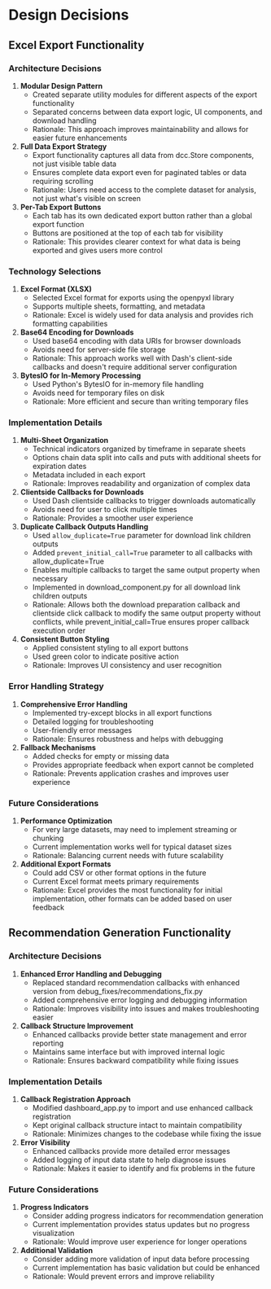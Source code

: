# Design Decisions
## Excel Export Functionality
### Architecture Decisions
1. **Modular Design Pattern**
   - Created separate utility modules for different aspects of the export functionality
   - Separated concerns between data export logic, UI components, and download handling
   - Rationale: This approach improves maintainability and allows for easier future enhancements
2. **Full Data Export Strategy**
   - Export functionality captures all data from dcc.Store components, not just visible table data
   - Ensures complete data export even for paginated tables or data requiring scrolling
   - Rationale: Users need access to the complete dataset for analysis, not just what's visible on screen
3. **Per-Tab Export Buttons**
   - Each tab has its own dedicated export button rather than a global export function
   - Buttons are positioned at the top of each tab for visibility
   - Rationale: This provides clearer context for what data is being exported and gives users more control
### Technology Selections
1. **Excel Format (XLSX)**
   - Selected Excel format for exports using the openpyxl library
   - Supports multiple sheets, formatting, and metadata
   - Rationale: Excel is widely used for data analysis and provides rich formatting capabilities
2. **Base64 Encoding for Downloads**
   - Used base64 encoding with data URIs for browser downloads
   - Avoids need for server-side file storage
   - Rationale: This approach works well with Dash's client-side callbacks and doesn't require additional server configuration
3. **BytesIO for In-Memory Processing**
   - Used Python's BytesIO for in-memory file handling
   - Avoids need for temporary files on disk
   - Rationale: More efficient and secure than writing temporary files
### Implementation Details
1. **Multi-Sheet Organization**
   - Technical indicators organized by timeframe in separate sheets
   - Options chain data split into calls and puts with additional sheets for expiration dates
   - Metadata included in each export
   - Rationale: Improves readability and organization of complex data
2. **Clientside Callbacks for Downloads**
   - Used Dash clientside callbacks to trigger downloads automatically
   - Avoids need for user to click multiple times
   - Rationale: Provides a smoother user experience
3. **Duplicate Callback Outputs Handling**
   - Used `allow_duplicate=True` parameter for download link children outputs
   - Added `prevent_initial_call=True` parameter to all callbacks with allow_duplicate=True
   - Enables multiple callbacks to target the same output property when necessary
   - Implemented in download_component.py for all download link children outputs
   - Rationale: Allows both the download preparation callback and clientside click callback to modify the same output property without conflicts, while prevent_initial_call=True ensures proper callback execution order
4. **Consistent Button Styling**
   - Applied consistent styling to all export buttons
   - Used green color to indicate positive action
   - Rationale: Improves UI consistency and user recognition
### Error Handling Strategy
1. **Comprehensive Error Handling**
   - Implemented try-except blocks in all export functions
   - Detailed logging for troubleshooting
   - User-friendly error messages
   - Rationale: Ensures robustness and helps with debugging
2. **Fallback Mechanisms**
   - Added checks for empty or missing data
   - Provides appropriate feedback when export cannot be completed
   - Rationale: Prevents application crashes and improves user experience
### Future Considerations
1. **Performance Optimization**
   - For very large datasets, may need to implement streaming or chunking
   - Current implementation works well for typical dataset sizes
   - Rationale: Balancing current needs with future scalability
2. **Additional Export Formats**
   - Could add CSV or other format options in the future
   - Current Excel format meets primary requirements
   - Rationale: Excel provides the most functionality for initial implementation, other formats can be added based on user feedback

## Recommendation Generation Functionality
### Architecture Decisions
1. **Enhanced Error Handling and Debugging**
   - Replaced standard recommendation callbacks with enhanced version from debug_fixes/recommendations_fix.py
   - Added comprehensive error logging and debugging information
   - Rationale: Improves visibility into issues and makes troubleshooting easier
2. **Callback Structure Improvement**
   - Enhanced callbacks provide better state management and error reporting
   - Maintains same interface but with improved internal logic
   - Rationale: Ensures backward compatibility while fixing issues
### Implementation Details
1. **Callback Registration Approach**
   - Modified dashboard_app.py to import and use enhanced callback registration
   - Kept original callback structure intact to maintain compatibility
   - Rationale: Minimizes changes to the codebase while fixing the issue
2. **Error Visibility**
   - Enhanced callbacks provide more detailed error messages
   - Added logging of input data state to help diagnose issues
   - Rationale: Makes it easier to identify and fix problems in the future
### Future Considerations
1. **Progress Indicators**
   - Consider adding progress indicators for recommendation generation
   - Current implementation provides status updates but no progress visualization
   - Rationale: Would improve user experience for longer operations
2. **Additional Validation**
   - Consider adding more validation of input data before processing
   - Current implementation has basic validation but could be enhanced
   - Rationale: Would prevent errors and improve reliability
